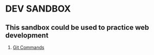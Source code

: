 # DEV  SANDBOX
## This sandbox could be used to practice web development

1. [Git Commands](git-cheat-sheet-education.pdf)
